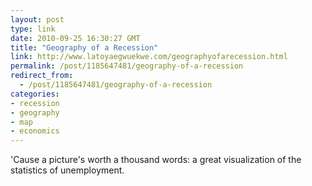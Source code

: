 ```yaml
---
layout: post
type: link
date: 2010-09-25 16:30:27 GMT
title: "Geography of a Recession"
link: http://www.latoyaegwuekwe.com/geographyofarecession.html
permalink: /post/1185647481/geography-of-a-recession
redirect_from: 
  - /post/1185647481/geography-of-a-recession
categories:
- recession
- geography
- map
- economics
---
```

'Cause a picture's worth a thousand words: a great visualization of the statistics of unemployment.